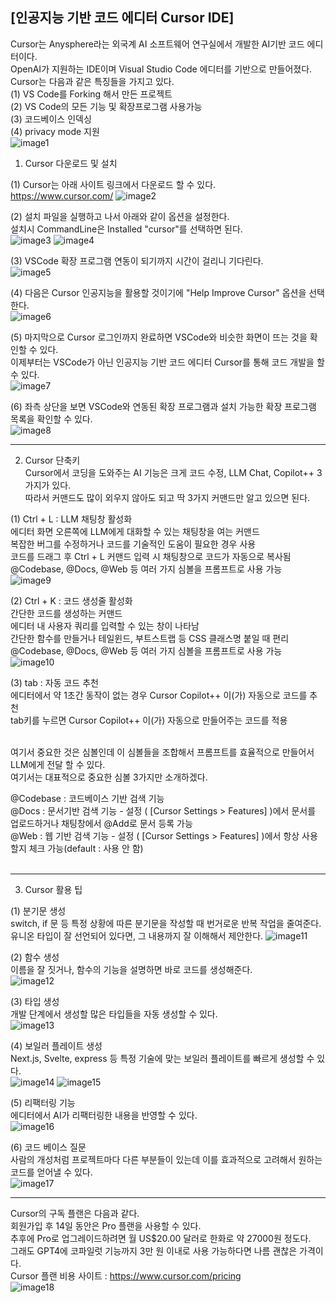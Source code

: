 ## [인공지능 기반 코드 에디터 Cursor IDE]

Cursor는 Anysphere라는 외국계 AI 소프트웨어 연구실에서 개발한 AI기반 코드 에디터이다.   
OpenAI가 지원하는 IDE이며 Visual Studio Code 에디터를 기반으로 만들어졌다.   
Cursor는 다음과 같은 특징들을 가지고 있다.   
(1) VS Code를 Forking 해서 만든 프로젝트   
(2) VS Code의 모든 기능 및 확장프로그램 사용가능   
(3) 코드베이스 인덱싱   
(4) privacy mode 지원   
![image1](https://github.com/user-attachments/assets/ecf67783-35d3-4f08-8f74-44e4f16bab53)
<br/>

1. Cursor 다운로드 및 설치
   
(1) Cursor는 아래 사이트 링크에서 다운로드 할 수 있다.   
https://www.cursor.com/
![image2](https://github.com/user-attachments/assets/63941868-ddad-40d2-b8c3-0e8ca8a3e8a1)
<br/>
     
(2) 설치 파일을 실행하고 나서 아래와 같이 옵션을 설정한다.   
설치시 CommandLine은 Installed "cursor"를 선택하면 된다.   
![image3](https://github.com/user-attachments/assets/051c0240-5810-45e7-9510-31565d9bf41d)
![image4](https://github.com/user-attachments/assets/be02fb75-9b5a-4504-9ddb-5803be72dbf2)
<br/> 
                
(3) VSCode 확장 프로그램 연동이 되기까지 시간이 걸리니 기다린다.               
![image5](https://github.com/user-attachments/assets/462616e2-91cd-43e6-92a4-47d52d87349a)
<br/>
        
(4) 다음은 Cursor 인공지능을 활용할 것이기에 "Help Improve Cursor" 옵션을 선택한다.     
![image6](https://github.com/user-attachments/assets/77832587-23b6-4570-932d-de473c554d73)
<br/>
                               
(5) 마지막으로 Cursor 로그인까지 완료하면 VSCode와 비슷한 화면이 뜨는 것을 확인할 수 있다.   
이제부터는 VSCode가 아닌 인공지능 기반 코드 에디터 Cursor를 통해 코드 개발을 할 수 있다.    
![image7](https://github.com/user-attachments/assets/a549b08f-7fc0-4cdf-a682-be9c7f9faae8)
<br/>

(6) 좌측 상단을 보면 VSCode와 연동된 확장 프로그램과 설치 가능한 확장 프로그램 목록을 확인할 수 있다.      
![image8](https://github.com/user-attachments/assets/79cfe797-4f5b-42ac-a076-f9bd73fe0835)
<br/>

---

2. Cursor 단축키   
Cursor에서 코딩을 도와주는 AI 기능은 크게 코드 수정, LLM Chat, Copilot++ 3가지가 있다.    
따라서 커맨드도 많이 외우지 않아도 되고 딱 3가지 커맨드만 알고 있으면 된다.

(1) Ctrl + L : LLM 채팅창 활성화      
에디터 화면 오른쪽에 LLM에게 대화할 수 있는 채팅창을 여는 커맨드      
복잡한 버그를 수정하거나 코드를 기술적인 도움이 필요한 경우 사용      
코드를 드래그 후 Ctrl + L 커맨드 입력 시 채팅창으로 코드가 자동으로 복사됨      
@Codebase, @Docs, @Web 등 여러 가지 심볼을 프롬프트로 사용 가능      
![image9](https://github.com/user-attachments/assets/728c0fe6-c67b-46ad-8f68-342e968a7f85)
<br/>

(2) Ctrl + K : 코드 생성줄 활성화      
간단한 코드를 생성하는 커맨드      
에디터 내 사용자 쿼리를 입력할 수 있는 창이 나타남      
간단한 함수를 만들거나 테일윈드, 부트스트랩 등 CSS 클래스명 붙일 때 편리      
@Codebase, @Docs, @Web 등 여러 가지 심볼을 프롬프트로 사용 가능         
![image10](https://github.com/user-attachments/assets/854633f6-53c3-4c52-a042-e06c7ff62a2a)
<br/>

(3) tab : 자동 코드 추천   
에디터에서 약 1초간 동작이 없는 경우 Cursor Copilot++ 이(가) 자동으로 코드를 추천   
tab키를 누르면 Cursor Copilot++ 이(가) 자동으로 만들어주는 코드를 적용   
<br/>

여기서 중요한 것은 심볼인데 이 심볼들을 조합해서 프롬프트를 효율적으로 만들어서 LLM에게 전달 할 수 있다.    
여기서는 대표적으로 중요한 심볼 3가지만 소개하겠다.   

@Codebase : 코드베이스 기반 검색 기능   
@Docs : 문서기반 검색 기능 - 설정 ( [Cursor Settings > Features] )에서 문서를 업로드하거나 채팅창에서 @Add로 문서 등록 가능   
@Web : 웹 기반 검색 기능 - 설정  ( [Cursor Settings > Features] )에서 항상 사용할지 체크 가능(default : 사용 안 함)   
<br/>

---

3. Cursor 활용 팁
   
(1) 분기문 생성   
switch, if 문 등 특정 상황에 따른 분기문을 작성할 때 번거로운 반복 작업을 줄여준다.    
유니온 타입이 잘 선언되어 있다면, 그 내용까지 잘 이해해서 제안한다.
![image11](https://github.com/user-attachments/assets/b242c7dc-e404-46cb-8860-39ec479cbec9)
<br/>

(2) 함수 생성   
이름을 잘 짓거나, 함수의 기능을 설명하면 바로 코드를 생성해준다.   
![image12](https://github.com/user-attachments/assets/5fdc3add-7b60-4ab6-9918-48b77f089503)
<br/>

(3) 타입 생성   
개발 단계에서 생성할 많은 타입들을 자동 생성할 수 있다.   
![image13](https://github.com/user-attachments/assets/c01d246f-ee37-4a30-b638-8144b55b7088)
<br/>

(4) 보일러 플레이트 생성   
Next.js, Svelte, express 등 특정 기술에 맞는 보일러 플레이트를 빠르게 생성할 수 있다.   
![image14](https://github.com/user-attachments/assets/eb273736-fc7c-4391-a593-5b3f0dbb04f4)
![image15](https://github.com/user-attachments/assets/a927ea7e-93a0-4296-be39-217690f52eaa)
<br/>

(5) 리팩터링 기능   
에디터에서 AI가 리팩터링한 내용을 반영할 수 있다.   
![image16](https://github.com/user-attachments/assets/2c156b0a-59b2-42b0-852c-403b3fd532d0)
<br/>

(6) 코드 베이스 질문   
사람의 개성처럼 프로젝트마다 다른 부분들이 있는데 이를 효과적으로 고려해서 원하는 코드를 얻어낼 수 있다.   
![image17](https://github.com/user-attachments/assets/86422d9d-291a-4f19-b206-18e215a83fff)
<br/>

---

Cursor의 구독 플랜은 다음과 같다.    
회원가입 후 14일 동안은 Pro 플랜을 사용할 수 있다.    
추후에 Pro로 업그레이드하려면 월 US$20.00 달러로 한화로 약 27000원 정도다.    
그래도 GPT4에 코파일럿 기능까지 3만 원 이내로 사용 가능하다면 나름 괜찮은 가격이다.    
Cursor 플랜 비용 사이트 : https://www.cursor.com/pricing   
![image18](https://github.com/user-attachments/assets/d0a926d2-4e5a-4469-9428-5a5f3da84faa)
   
